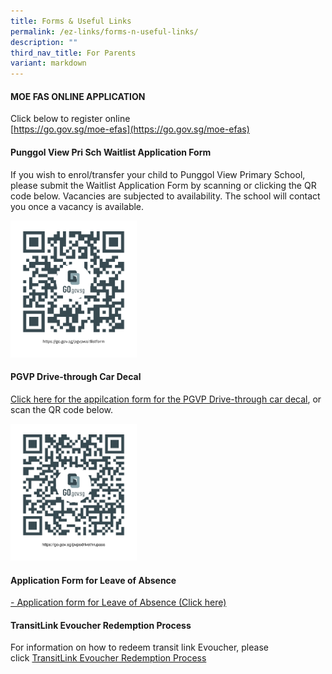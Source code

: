 ```yaml
---
title: Forms & Useful Links
permalink: /ez-links/forms-n-useful-links/
description: ""
third_nav_title: For Parents
variant: markdown
---
```

#### MOE FAS ONLINE APPLICATION&nbsp;

Click below to register online<br>
[https://go.gov.sg/moe-efas](https://go.gov.sg/moe-efas)

#### Punggol View Pri Sch Waitlist Application Form

If you wish to enrol/transfer your child to Punggol View Primary School, please submit the Waitlist Application Form by scanning or clicking the QR code below. Vacancies are subjected to availability. The school will contact you once a vacancy is available.  
  
<img src="/images/PGVPWAITLIST.png" style="width:40%">

#### PGVP Drive-through Car Decal

[Click here for the appilcation form for the PGVP Drive-through car decal](https://go.gov.sg/pvpsdrivethrupass), or scan the QR code below.  
  
<img src="/images/drivethru22.png" style="width:40%">

#### Application Form for Leave of Absence

[- Application form for Leave of Absence (Click here)](https://go.gov.sg/applicationformforleaveofabsence)

#### TransitLink Evoucher Redemption Process
For information on how to redeem transit link Evoucher, please click&nbsp;[TransitLink Evoucher Redemption Process](https://www.punggolviewpri.moe.edu.sg/files/TransitLink_Evoucher_Redemption_Process.pdf)
